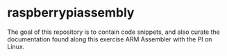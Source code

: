 # raspberrypiassembly
The goal of this repository is to contain code snippets, and also curate the documentation found along this exercise ARM Assembler with the PI on Linux.
